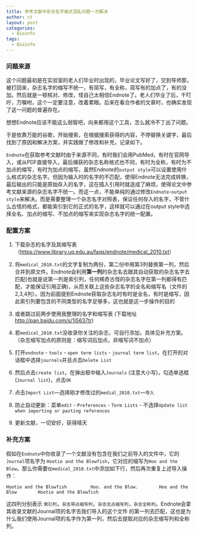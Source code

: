 ```yaml
---
title: 参考文献中杂志名字格式混乱问题一次解决
author: ct
layout: post
categories:
  - Bioinfo
tags:
  - Bioinfo
---
```


### 问题来源

这个问题最初是在实验室的老人们毕业时出现的，毕业论文写好了，交到导师那，被打回来，杂志名字的缩写不统一，有简写，有全称，简写有的加点了，有的没加。然后就是一顿核对、修改，怪自己太相信Endnote了。老人们毕业了后，千叮咛，万嘱咐，这个一定要注意，改着累眼。后来在看合作者的文章时，也确实发现了这一问题的普遍存在。

想想Endnote应该不能这么弱智吧，向来都用这个工具，怎么就冷不丁出了问题。

于是依靠万能的谷歌，开始搜索，在根据搜索获得的内容，不停替换关键字，最后找到了原因和解决方案，并实践做了修改和补充，记录如下。

`Endnote`在获取参考文献时由于来源不同，有时我们会用PubMed，有时在官网导入，或从PDF直接导入，最后捕获的杂志名称格式也不同，有时为全称，有时为不加点的缩写，有时为加点的缩写。虽然Endnote的`output style`可以设置使用什么格式的杂志名字。但因为输入时的名字的不匹配，使得Endnote无法完成转换，最后输出的只能是原始存入的名字，这在插入引用时就造成了麻烦，使得论文中参考文献来源的杂志名字不统一。而这一点，不能单纯的通过修改`Endnote`-`output style`来解决。而是需要整理一个杂志名字对照表，保证任何存入的名字，不管什么古怪的格式，都能索引到它的正式的名字，这样就可以通过在output style中选择全名、加点的缩写、不加点的缩写来实现杂志名字的统一配置。


### 配置方案

1. 下载杂志的名字及其缩写表 （<https://www.library.uq.edu.au/faqs/endnote/medical_2010.txt>）

2. 将`medical_2010.txt`的文字复制为两份，第二份中用第3列替换第一列，然后合并到原文件。Endnote会利用**第一列**的杂志名去跟其自动获取的杂志名字去匹配(也就是说第一列是索引列，任何稀奇古怪的杂志名字在第一列都得有匹配，才能保证引用正确)，从而关联上这些杂志名字的全名和缩写名（文件的2,3,4列）。因为前面提到Endnote获取杂志名时有时是全名，有时是缩写，因此索引列要包含的不同类型的名字足够多，这也就是这一步操作的目的

3. 或者跳过前两步使用我整理的名字和缩写表 (下载地址 <http://pan.baidu.com/s/1i5637tr>)

4. 若`medical_2010.txt`没收录你关注的杂志，可自行添加，具体见补充方案。（杂志缩写加点的原则是：缩写词后加点，非缩写词不加点）

5. 打开`endnote` - `tools` - `open term lists`  - `journal term list`，在打开的对话框中选择`journals`并且点击`Delete List`

6. 然后点击`create list`，在弹出框中输入`Journals` (注意大小写)，勾选单选框(`Journal list`)，点击`OK`

7. 点击`Import List`—选择刚才修改过的`medial_2010.txt`—`导入`

8. 防止自动更新：菜单`edit` - `Preferences` - `Term Lists` - 不选择`Update list when importing or pasting references`

9. 更新文献，一切安好，获得晴天

### 补充方案

假如在`Endnote`中你收录了一个文献没有包含在我们之前导入的文件中，它的`Journal`项名字为 `Hootie and the Blowfish`，它对应的缩写为`Hoo and the Blow`。那么你需要`在medical_2010.txt`中添加如下行，然后再次重复上述导入操作：

```
Hootie and the Blowfish         Hoo. and the Blow.        Hoo and the Blow        Hootie and the Blowfish
```

这四列分别表示 `索引列`，`杂志带点缩写列`，`杂志无点缩写列`，`杂志全称列`。Endnote会拿其收录文献的Journal项的名字去我们导入的这个文件 的第一列去匹配，这也是为什么我们使用Journal项的名字作为第一列，然后去提取对应的杂志缩写列和全称列。

